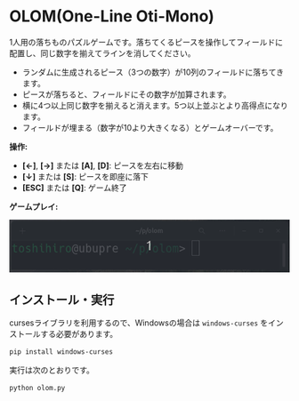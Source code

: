 # OLOM(One-Line Oti-Mono)

1人用の落ちものパズルゲームです。落ちてくるピースを操作してフィールドに配置し、同じ数字を揃えてラインを消してください。

- ランダムに生成されるピース（3つの数字）が10列のフィールドに落ちてきます。
- ピースが落ちると、フィールドにその数字が加算されます。
- 横に4つ以上同じ数字を揃えると消えます。5つ以上並ぶとより高得点になります。
- フィールドが埋まる（数字が10より大きくなる）とゲームオーバーです。

**操作:**

- **[←]**, **[→]** または **[A]**, **[D]**: ピースを左右に移動  
- **[↓]** または **[S]**: ピースを即座に落下  
- **[ESC]** または **[Q]**: ゲーム終了

**ゲームプレイ:**

![](replay1.gif)

## インストール・実行

cursesライブラリを利用するので、Windowsの場合は `windows-curses` をインストールする必要があります。

```sh
pip install windows-curses
```

実行は次のとおりです。

```sh
python olom.py
```
